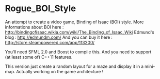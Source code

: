 Rogue_BOI_Style
===============

An attempt to create a video game, Binding of Isaac (BOI) style.
More informations about BOI here : http://bindingofisaac.wikia.com/wiki/The_Binding_of_Isaac_Wiki
Edmund's blog : http://edmundm.com/
And you can buy it here : http://store.steampowered.com/app/113200/

You'll need SFML 2.0 and Boost to compile this.
And you need to support (at least some of) C++11 features.

This version just create a random layout for a maze and display it in a mini-map.
Actually working on the game architecture !
